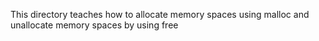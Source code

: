This directory teaches how to allocate memory spaces using malloc and unallocate memory spaces by using free

